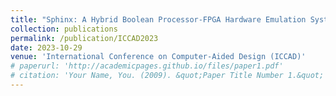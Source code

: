 ```yaml
---
title: "Sphinx: A Hybrid Boolean Processor-FPGA Hardware Emulation System"
collection: publications
permalink: /publication/ICCAD2023
date: 2023-10-29
venue: 'International Conference on Computer-Aided Design (ICCAD)'
# paperurl: 'http://academicpages.github.io/files/paper1.pdf'
# citation: 'Your Name, You. (2009). &quot;Paper Title Number 1.&quot; <i>Journal 1</i>. 1(1).'
---
```

